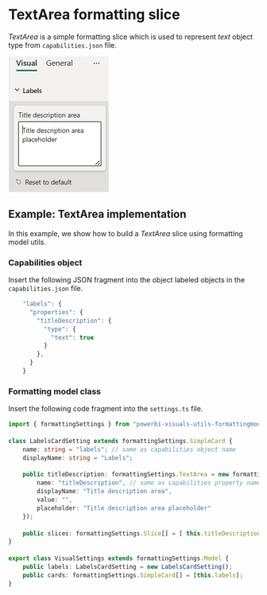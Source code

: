 # TextArea formatting slice

*TextArea* is a simple formatting slice which is used to represent *text* object type from `capabilities.json` file.

![Screenshot of the TextArea slice](media/format-pane/text-area.png)

## Example: TextArea implementation

In this example, we show how to build a *TextArea* slice using formatting model utils.

### Capabilities object

Insert the following JSON fragment into the object labeled objects in the `capabilities.json` file.

```typescript
    "labels": {
      "properties": {
        "titleDescription": {
          "type": {
            "text": true
          }
        },
      }
    }
```

### Formatting model class

Insert the following code fragment into the `settings.ts` file.

```typescript
import { formattingSettings } from "powerbi-visuals-utils-formattingmodel";

class LabelsCardSetting extends formattingSettings.SimpleCard {
    name: string = "labels"; // same as capabilities object name
    displayName: string = "Labels";

    public titleDescription: formattingSettings.TextArea = new formattingSettings.TextArea({
        name: "titleDescription", // same as capabilities property name
        displayName: "Title description area",
        value: "",
        placeholder: "Title description area placeholder"
    });

    public slices: formattingSettings.Slice[] = [ this.titleDescription ];
}

export class VisualSettings extends formattingSettings.Model {
    public labels: LabelsCardSetting = new LabelsCardSetting();
    public cards: formattingSettings.SimpleCard[] = [this.labels];
}
```